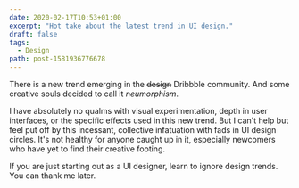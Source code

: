 ```yaml
---
date: 2020-02-17T10:53+01:00
excerpt: "Hot take about the latest trend in UI design."
draft: false
tags:
  - Design
path: post-1581936776678
---
```


There is a new trend emerging in the ~~design~~ Dribbble community. And some creative souls decided to call it *neumorphism*.

I have absolutely no qualms with visual experimentation, depth in user interfaces, or the specific effects used in this new trend. But I can't help but feel put off by this incessant, collective infatuation with fads in UI design circles. It's not healthy for anyone caught up in it, especially newcomers who have yet to find their creative footing.

If you are just starting out as a UI designer, learn to ignore design trends. You can thank me later.
